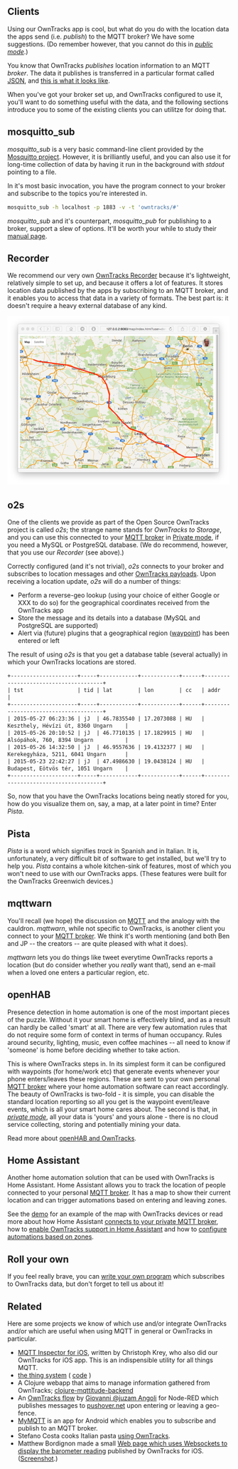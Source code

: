 ## Clients

Using our OwnTracks app is cool, but what do you do with the location data the apps send (i.e. _publish_) to the MQTT broker? We have some suggestions. (Do remember however, that you cannot do this in [_public mode_](scenarios.md).)

You know that OwnTracks _publishes_ location information to an MQTT _broker_. The data it publishes is transferred in a particular format called [JSON](http://json.org), and [this is what it looks like](../tech/json.md).

When you've got your broker set up, and OwnTracks configured to use it, you'll want to do something useful with the data, and the following sections introduce you to some of the existing clients you can utilitze for doing that.

## mosquitto_sub

_mosquitto_sub_ is a very basic command-line client provided by the [Mosquitto project](http://mosquitto.org). However, it is brilliantly useful, and you can also use it for long-time collection of data by having it run in the background with _stdout_ pointing to a file.

In it's most basic invocation, you have the program connect to your broker and subscribe to the topics you're interested in.

```bash
mosquitto_sub -h localhost -p 1883 -v -t 'owntracks/#'
```

_mosquitto_sub_ and it's counterpart, _mosquitto_pub_ for publishing to a broker, support a slew of options. It'll be worth your while to study their [manual page](http://mosquitto.org/man/mosquitto_sub-1.html).

## Recorder

We recommend our very own [OwnTracks Recorder](https://github.com/owntracks/recorder) because it's lightweight, relatively simple to set up, and because it offers a lot of features. It stores location data published by the apps by subscribing to an MQTT broker, and it enables you to access that data in a variety of formats. The best part is: it doesn't require a heavy external database of any kind.

![Recorder](images/demo-geojson-linestring.png)

## o2s

One of the clients we provide as part of the Open Source OwnTracks project is called _o2s_; the strange name stands for _OwnTracks to Storage_, and you can use this connected to your [MQTT broker](broker.md) in [Private mode](scenarios.md), if you need a MySQL or PostgreSQL database. (We do recommend, however, that you use our _Recorder_ (see above).)

Correctly configured (and it's not trivial), _o2s_ connects to your broker and subscribes to location messages and other [OwnTracks payloads](../tech/json.md). Upon receiving a location update, _o2s_ will do a number of things:

* Perform a reverse-geo lookup (using your choice of either Google or XXX to do so) for the geographical coordinates received from the OwnTracks app
* Store the message and its details into a database (MySQL and PostgreSQL are supported)
* Alert via (future) plugins that a geographical region ([waypoint](waypoints.md)) has been entered or left

The result of using _o2s_ is that you get a database table (several actually) in which your OwnTracks locations are stored.

```
+---------------------+-----+------------+------------+------+--------------------------------------+
| tst                 | tid | lat        | lon        | cc   | addr                                 |
+---------------------+-----+------------+------------+------+--------------------------------------+
| 2015-05-27 06:23:36 | jJ  | 46.7835540 | 17.2073088 | HU   | Keszthely, Hévízi út, 8360 Ungarn    |
| 2015-05-26 20:10:52 | jJ  | 46.7710135 | 17.1829915 | HU   | Alsópáhok, 760, 8394 Ungarn          |
| 2015-05-26 14:32:50 | jJ  | 46.9557636 | 19.4132377 | HU   | Kerekegyháza, 5211, 6041 Ungarn      |
| 2015-05-23 22:42:27 | jJ  | 47.4986630 | 19.0438124 | HU   | Budapest, Eötvös tér, 1051 Ungarn    |
+---------------------+-----+------------+------------+------+--------------------------------------+
```

So, now that you have the OwnTracks locations being neatly stored for you, how do you visualize them on, say, a map, at a later point in time? Enter _Pista_.



## Pista

_Pista_ is a word which signifies _track_ in Spanish and in Italian. It is, unfortunately, a very difficult bit of software to get installed, but we'll try to help you. _Pista_ contains a whole kitchen-sink of features, most of which you won't need to use with our OwnTracks apps. (These features were built for the OwnTracks Greenwich devices.)

## mqttwarn

You'll recall (we hope) the discussion on [MQTT](mqtt.md) and the analogy with the cauldron. _mqttwarn_, while not specific to OwnTracks, is another client you connect to your [MQTT broker](broker.md). We think it's worth mentioning (and both Ben and JP -- the creators -- are quite pleased with what it does).

_mqttwarn_ lets you do things like tweet everytime OwnTracks reports a location (but do consider whether you *really* want that), send an e-mail when a loved one enters a particular region, etc.


## openHAB

Presence detection in home automation is one of the most important pieces of the puzzle. Without it your smart home is effectively blind, and as a result can hardly be called 'smart' at all. There are very few automation rules that do not require some form of context in terms of human occupancy. Rules around security, lighting, music, even coffee machines -- all need to know if 'someone' is home before deciding whether to take action. 

This is where OwnTracks steps in. In its simplest form it can be configured with waypoints (for home/work etc) that generate events whenever your phone enters/leaves these regions. These are sent to your own personal [MQTT broker](broker.md) where your home automation software can react accordingly. The beauty of OwnTracks is two-fold - it is simple, you can disable the standard location reporting so all you get is the waypoint event/leave events, which is all your smart home cares about. The second is that, in [_private mode_](scenarios.md), all your data is 'yours' and yours alone - there is no cloud service collecting, storing and potentially mining your data. 

Read more about [openHAB and OwnTracks](https://github.com/openhab/openhab/wiki/Mqttitude-Binding).


## Home Assistant

Another home automation solution that can be used with OwnTracks is Home Assistant. Home Assistant allows you to track the location of people connected to your personal [MQTT broker](broker.md). It has a map to show their current location and can trigger automations based on entering and leaving zones.

See the [demo][ha-demo] for an example of the map with OwnTracks devices or read more about how Home Assistant [connects to your private MQTT broker][ha-mqtt], how to [enable OwnTracks support in Home Assistant][ha-owntracks] and how to [configure automations based on zones][ha-zone].

[ha-demo]: https://home-assistant.io/demo/
[ha-mqtt]: https://home-assistant.io/components/mqtt/
[ha-owntracks]: https://home-assistant.io/components/device_tracker.owntracks/
[ha-zone]: https://home-assistant.io/components/automation/#zone-trigger

## Roll your own

If you feel really brave, you can [write your own program](../tech/program.md) which subscribes to OwnTracks data, but don't forget to tell us about it!

## Related

Here are some projects we know of which use and/or integrate OwnTracks and/or
which are useful when using MQTT in general or OwnTracks in particular.

* [MQTT Inspector for iOS](http://jpmens.net/2013/11/19/mqtt-inspector-for-ios/), written by Christoph Krey, who also did our OwnTracks for iOS app. This is an indispensible utility for all things MQTT.
* [the thing system](http://thethingsystem.com) ( [code](https://github.com/TheThingSystem/steward) )
* A Clojure webapp that aims to manage information gathered from OwnTracks; [clojure-mqttitude-backend](https://github.com/razorinc/clojure-mqttitude-backend)
* An [OwnTracks flow](http://flows.nodered.org/flow/ab31cd939f2e73503fb0) by [Giovanni @juzam Angoli](https://twitter.com/juzam) for Node-RED which publishes messages to [pushover.net](https://pushover.net) upon entering or leaving a geo-fence.
* [MyMQTT](https://play.google.com/store/apps/details?id=at.tripwire.mqtt.client) is an app for Android which enables you to subscribe and publish to an MQTT broker.
* Stefano Costa cooks Italian pasta [using OwnTracks](https://github.com/bluewindthings/butta-la-pasta).
* Matthew Bordignon made a small [Web page which uses Websockets to display the barometer reading](https://github.com/matbor/Owntracks-Barometer) published by OwnTracks for iOS. ([Screenshot](https://twitter.com/OwnTracks/status/623823420053172224).)

